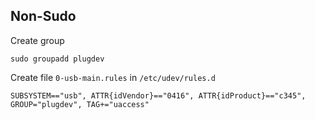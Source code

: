 ## Non-Sudo


Create group
```shell
sudo groupadd plugdev
```
Create file `0-usb-main.rules` in `/etc/udev/rules.d`
```shell
SUBSYSTEM=="usb", ATTR{idVendor}=="0416", ATTR{idProduct}=="c345", GROUP="plugdev", TAG+="uaccess"
```